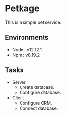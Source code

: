 # Petkage

This is a simple pet service.

## Environments

- Node : v12.12.1
- Npm : v8.19.2

## Tasks

- Server
  - Create database.
  - Configure database.
- Client
  - Configure ORM.
  - Connect database.
